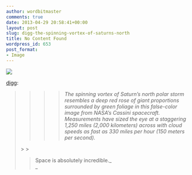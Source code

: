 ```yaml
---
author: wordbitmaster
comments: true
date: 2013-04-29 20:58:41+00:00
layout: post
slug: digg-the-spinning-vortex-of-saturns-north
title: No Content Found
wordpress_id: 653
post_format:
- Image
---
```


![](http://wordbitarchives.files.wordpress.com/2013/04/tumblr_mm1a42pm5s1ruw1vso1_1280.jpg)

[digg](http://digg.tumblr.com/post/49199690879/the-spinning-vortex-of-saturns-north-polar-storm):




<blockquote>

> 
> <blockquote>

>> 
>> _The spinning vortex of Saturn’s north polar storm resembles a deep red rose of giant proportions surrounded by green foliage in this false-color image from NASA’s Cassini spacecraft. Measurements have sized the eye at a staggering 1,250 miles (2,000 kilometers) across with cloud speeds as fast as 330 miles per hour (150 meters per second)._   

>> 
>> 
</blockquote>
> 
> 

> 
> Space is absolutely incredible._  
_
> 
> 
</blockquote>
